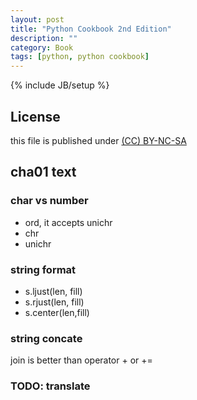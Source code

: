 ```yaml
---
layout: post
title: "Python Cookbook 2nd Edition"
description: ""
category: Book
tags: [python, python cookbook]
---
```

{% include JB/setup %}
## License
this file is published under [(CC) BY-NC-SA](http://creativecommons.org/licenses/by-nc-sa/3.0/)

## cha01 text
### char vs number
* ord, it accepts unichr
* chr
* unichr

### string format
* s.ljust(len, fill)
* s.rjust(len, fill)
* s.center(len,fill)

### string concate
join is better than operator + or +=

### TODO: translate
